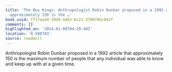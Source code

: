 ```yaml
---
title: 'The Boy Kings: Anthropologist Robin Dunbar proposed in a 1992 article that
  approximately 150 is the …'
book_uuid: ff17aad4-39dd-4462-bc21-3706f8bc842f
comments: []
highlighted_on: '2014-01-08T04:20:40Z'
location: '0.500703'
source: readmill
---
```


Anthropologist Robin Dunbar proposed in a 1992 article that approximately 150 is the maximum number of people that any individual was able to know and keep up with at a given time.